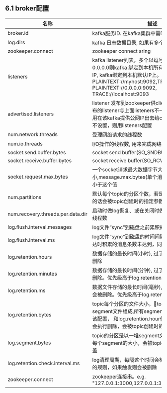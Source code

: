 ## 6.1 broker配置

| 名称 | 描述 | 类型 | 默认值 |
| --- | --- | --- | --- |
| broker.id | kafka服务ID. 在kafka集群中需唯一 | int | -1 |
| log.dirs | kafka 日志数据目录, 如果有多个以逗号间隔 | string | null |
| zookeeper.connect | zookeeper connect sring | string |  |
| listeners | kafka listener列表，多个以逗号间隔。如果IP指定为0.0.0.0则kafka 绑定到本机所有的IP上；如果未指定IP, kafka绑定到本机默认IP上。示例：PLAINTEXT:\/\/myhost:9092,TRACE:\/\/:9091 PLAINTEXT:\/\/0.0.0.0:9092, TRACE:\/\/localhost:9093 | string | null |
| advertised.listeners | listener 发布到zookeeper供client端使用。如果要发布的listener与上面listeners不一样才需要配置。一般用在该kafka提供公网IP出去给client端用的时候。如果不设置，则用listeners配置 | string | null |
| num.network.threads | 受理网络请求的线程数 | int | 3 |
| num.io.threads | I\/O操作的线程数, 用来完成网络请求 | int | 8 |
| socket.send.buffer.bytes | socket send buffer\(SO\_SNDBUF\) | int | 102400 |
| socket.receive.buffer.bytes | socket receive buffer\(SO\_RCVBUF\) | int | 102400 |
| socket.request.max.bytes | 一个socket请求最大数据字节大小,message.max.bytes\(单个消息最大字节数\)必须要小于这个值 | int | 104857600 |
| num.partitions | 默认每个topic的分区个数，若是在topic创建时候指定的话会被topic创建时的指定参数覆盖 | int | 1 |
| num.recovery.threads.per.data.dir | 启动时做log恢复、或在关闭时做flushing数据的操作线程数 | int | 1 |
| log.flush.interval.messages | log文件”sync”到磁盘之前累积的消息条数 | long | 9223372036854775807 |
| log.flush.interval.ms | log文件”sync”到磁盘的时间间隔。如果在这个时间到达时积累的消息条数未达到，同样也会做“sync”操作 | long | null |
| log.retention.hours | 数据存储的最长时间\(小时\), 过了这个时间的数据会被删除 | int | 168 |
| log.retention.minutes | 数据存储的最长时间\(分钟\), 过了这个时间的数据会被删除。优先级高于log.retention.hours | int | null |
| log.retention.ms | 数据文件存储的最长时间\(毫秒\), 过了这个时间的文件会被删除。优先级高于log.retention.minutes | int | null |
| log.retention.bytes | topic每个分区的文件大小，topic分区文件是由多个segment文件组成,所有segment文件大小总和要小于该配置， 和log.retention.hour任意一个达到要求，都会执行删除，会被topic创建时的指定参数覆盖 | long | -1 |
| log.segment.bytes | topic的分区是以一堆segment文件存储的，这个控制每个segment的大小，会被topic创建时的指定参数覆盖 | int | 1073741824 |
| log.retention.check.interval.ms | log清理周期，每隔这个时间会检查log是否触发了删除的规则，如果触发则会被删除 | long | 300000 |
| zookeeper.connect | zookeeper连接串。e.g. "127.0.0.1:3000,127.0.0.1:3001,127.0.0.1:3002" | string | "" |


